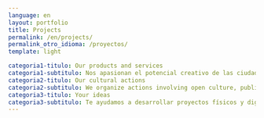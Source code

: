 ```yaml
---
language: en
layout: portfolio
title: Projects
permalink: /en/projects/
permalink_otro_idioma: /proyectos/
template: light

categoria1-titulo: Our products and services
categoria1-subtitulo: Nos apasionan el potencial creativo de las ciudades y las nuevas formas de participación
categoria2-titulo: Our cultural actions
categoria2-subtitulo: We organize actions involving open culture, public spaces and xxx always in collaboration (locales) todos los proyectos son locales
categoria3-titulo: Your ideas
categoria3-subtitulo: Te ayudamos a desarrollar proyectos físicos y digitales combinando diseño, ingeniería y tecnología
---
```

